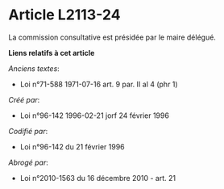 # Article L2113-24

La commission consultative est présidée par le maire délégué.

**Liens relatifs à cet article**

_Anciens textes_:

  - Loi n°71-588 1971-07-16 art. 9 par. II al 4 (phr 1)

_Créé par_:

  - Loi n°96-142 1996-02-21 jorf 24 février 1996

_Codifié par_:

  - Loi n°96-142 du 21 février 1996

_Abrogé par_:

  - Loi n°2010-1563 du 16 décembre 2010 - art. 21
